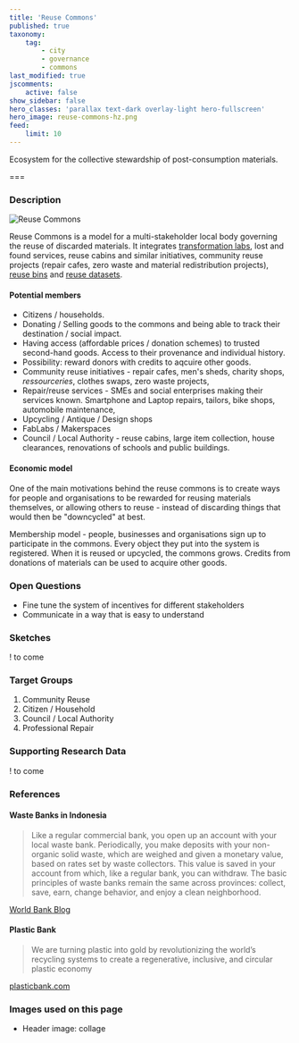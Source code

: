 ```yaml
---
title: 'Reuse Commons'
published: true
taxonomy:
    tag:
        - city
        - governance
        - commons
last_modified: true
jscomments:
    active: false
show_sidebar: false
hero_classes: 'parallax text-dark overlay-light hero-fullscreen'
hero_image: reuse-commons-hz.png
feed:
    limit: 10
---
```


Ecosystem for the collective stewardship of post-consumption materials.

===

### Description

![Reuse Commons](reuse-commons-hz.png)

Reuse Commons is a model for a multi-stakeholder local body governing the reuse of discarded materials. It integrates [transformation labs](../transformation-labs), lost and found services, reuse cabins and similar initiatives, community reuse projects (repair cafes, zero waste and material redistribution projects), [reuse bins](../reuse-bin) and [reuse datasets](../reuse-dataset).

#### Potential members

- Citizens / households.
 - Donating / Selling goods to the commons and being able to track their destination / social impact.
 - Having access (affordable prices / donation schemes) to trusted second-hand goods. Access to their provenance and individual history.
 - Possibility: reward donors with credits to aqcuire other goods.
- Community reuse initiatives - repair cafes, men's sheds, charity shops, *ressourceries*, clothes swaps, zero waste projects,
- Repair/reuse services - SMEs and social enterprises making their services known. Smartphone and Laptop repairs, tailors, bike shops, automobile maintenance,
- Upcycling / Antique / Design shops
- FabLabs / Makerspaces
- Council / Local Authority - reuse cabins, large item collection, house clearances, renovations of schools and public buildings.

#### Economic model

One of the main motivations behind the reuse commons is to create ways for people and organisations to be rewarded for reusing materials themselves, or allowing others to reuse - instead of discarding things that would then be "downcycled" at best.

Membership model - people, businesses and organisations sign up to participate in the commons. Every object they put into the system is registered. When it is reused or upcycled, the commons grows. Credits from donations of materials can be used to acquire other goods.

### Open Questions

* Fine tune the system of incentives for different stakeholders
* Communicate in a way that is easy to understand

### Sketches

! to come

### Target Groups

1. Community Reuse
1. Citizen / Household
1. Council / Local Authority
1. Professional Repair

### Supporting Research Data

! to come

### References

#### Waste Banks in Indonesia

>  Like a regular commercial bank, you open up an account with your local waste bank. Periodically, you make deposits with your non-organic solid waste, which are weighed and given a monetary value, based on rates set by waste collectors. This value is saved in your account from which, like a regular bank, you can withdraw. The basic principles of waste banks remain the same across provinces: collect, save, earn, change behavior, and enjoy a clean neighborhood.

[World Bank Blog](https://blogs.worldbank.org/eastasiapacific/waste-not-want-not-waste-banks-indonesia)

#### Plastic Bank

> We are turning plastic into gold by revolutionizing the world’s recycling systems to create a regenerative, inclusive, and circular plastic economy

[plasticbank.com](https://plasticbank.com/)

### Images used on this page

* Header image: collage

